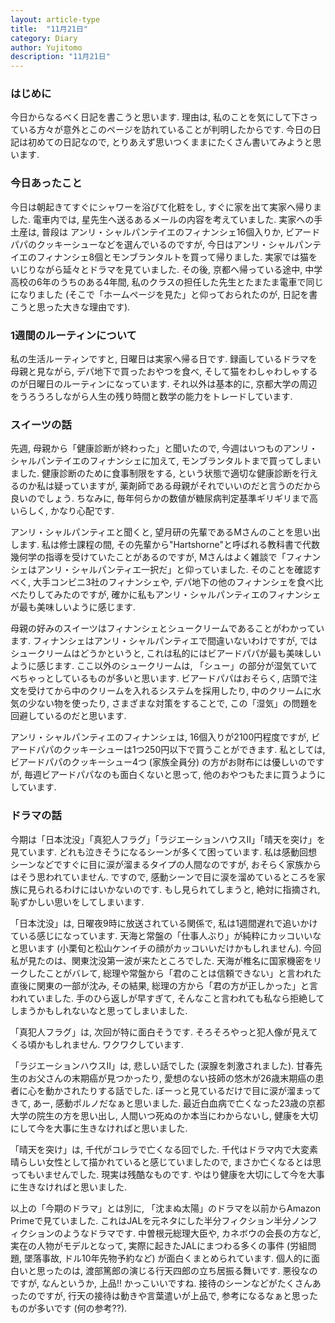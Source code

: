 ```yaml
---
layout: article-type
title:  "11月21日"
category: Diary
author: Yujitomo
description: "11月21日"
---
```


### はじめに

今日からなるべく日記を書こうと思います. 理由は, 私のことを気にして下さっている方々が意外とこのページを訪れていることが判明したからです. 今日の日記は初めての日記なので, とりあえず思いつくままにたくさん書いてみようと思います.



### 今日あったこと

今日は朝起きてすぐにシャワーを浴びて化粧をし, すぐに家を出て実家へ帰りました. 電車内では, 星先生へ送るあるメールの内容を考えていました. 実家への手土産は, 普段は アンリ・シャルパンテイエのフィナンシェ16個入りか, ビアードパパのクッキーシューなどを選んでいるのですが, 今日はアンリ・シャルパンテイエのフィナンシェ8個とモンブランタルトを買って帰りました. 実家では猫をいじりながら延々とドラマを見ていました. その後, 京都へ帰っている途中, 中学高校の6年のうちのある4年間, 私のクラスの担任した先生とたまたま電車で同じになりました (そこで「ホームページを見た」と仰っておられたのが, 日記を書こうと思った大きな理由です).



### 1週間のルーティンについて

私の生活ルーティンですと, 日曜日は実家へ帰る日です. 録画しているドラマを母親と見ながら, デパ地下で買ったおやつを食べ, そして猫をわしゃわしゃするのが日曜日のルーティンになっています. それ以外は基本的に, 京都大学の周辺をうろうろしながら人生の残り時間と数学の能力をトレードしています.



### スイーツの話

先週, 母親から「健康診断が終わった」と聞いたので, 今週はいつものアンリ・シャルパンテイエのフィナンシェに加えて, モンブランタルトまで買ってしまいました. 健康診断のために食事制限をする, という状態で適切な健康診断を行えるのか私は疑っていますが, 薬剤師である母親がそれでいいのだと言うのだから良いのでしょう. ちなみに, 毎年何らかの数値が糖尿病判定基準ギリギリまで高いらしく, かなり心配です.

アンリ・シャルパンティエと聞くと, 望月研の先輩であるMさんのことを思い出します. 私は修士課程の間, その先輩から"Hartshorne"と呼ばれる教科書で代数幾何学の指導を受けていたことがあるのですが, Mさんはよく雑談で「フィナンシェはアンリ・シャルパンティエ一択だ」と仰っていました. そのことを確認すべく, 大手コンビニ3社のフィナンシェや, デパ地下の他のフィナンシェを食べ比べたりしてみたのですが, 確かに私もアンリ・シャルパンティエのフィナンシェが最も美味しいように感じます.

母親の好みのスイーツはフィナンシェとシュークリームであることがわかっています. フィナンシェはアンリ・シャルパンティエで間違いないわけですが, ではシュークリームはどうかというと, これは私的にはビアードパパが最も美味しいように感じます. ここ以外のシュークリームは, 「シュー」の部分が湿気ていてべちゃっとしているものが多いと思います. ビアードパパはおそらく, 店頭で注文を受けてから中のクリームを入れるシステムを採用したり, 中のクリームに水気の少ない物を使ったり, さまざまな対策をすることで, この「湿気」の問題を回避しているのだと思います.

アンリ・シャルパンティエのフィナンシェは, 16個入りが2100円程度ですが, ビアードパパのクッキーシューは1つ250円以下で買うことができます. 私としては, ビアードパパのクッキーシュー4つ (家族全員分) の方がお財布には優しいのですが, 毎週ビアードパパなのも面白くないと思って, 他のおやつもたまに買うようにしています.



### ドラマの話

今期は「日本沈没」「真犯人フラグ」「ラジエーションハウスII」「晴天を突け」を見ています. どれも泣きそうになるシーンが多くて困っています. 私は感動回想シーンなどですぐに目に涙が溜まるタイプの人間なのですが, おそらく家族からはそう思われていません. ですので, 感動シーンで目に涙を溜めているところを家族に見られるわけにはいかないのです. もし見られてしまうと, 絶対に指摘され, 恥ずかしい思いをしてしまいます.

「日本沈没」は, 日曜夜9時に放送されている関係で, 私は1週間遅れで追いかけている感じになっています. 天海と常盤の「仕事人ぶり」が純粋にカッコいいなと思います (小栗旬と松山ケンイチの顔がカッコいいだけかもしれません). 今回私が見たのは、関東沈没第一波が来たところでした. 天海が椎名に国家機密をリークしたことがバレて, 総理や常盤から「君のことは信頼できない」と言われた直後に関東の一部が沈み, その結果, 総理の方から「君の方が正しかった」と言われていました. 手のひら返しが早すぎて, そんなこと言われても私なら拒絶してしまうかもしれないなと思ってしまいました.

「真犯人フラグ」は, 次回が特に面白そうです. そろそろやっと犯人像が見えてくる頃かもしれません. ワクワクしています.

「ラジエーションハウスII」は, 悲しい話でした (涙腺を刺激されました). 甘春先生のお父さんの末期癌が見つかったり, 愛想のない技師の悠木が26歳末期癌の患者に心を動かされたりする話でした. ぼーっと見ているだけで目に涙が溜まってきて, あー, 感動ポルノだなぁと思いました. 最近白血病で亡くなった23歳の京都大学の院生の方を思い出し, 人間いつ死ぬのか本当にわからないし, 健康を大切にして今を大事に生きなければと思いました.

「晴天を突け」は, 千代がコレラで亡くなる回でした. 千代はドラマ内で大変素晴らしい女性として描かれていると感じていましたので, まさか亡くなるとは思ってもいませんでした. 現実は残酷なものです. やはり健康を大切にして今を大事に生きなければと思いました.

以上の「今期のドラマ」とは別に, 「沈まぬ太陽」のドラマを以前からAmazon Primeで見ていました. これはJALを元ネタにした半分フィクション半分ノンフィクションのようなドラマです. 中曽根元総理大臣や, カネボウの会長の方など, 実在の人物がモデルとなって, 実際に起きたJALにまつわる多くの事件 (労組問題, 墜落事故, ドル10年先物予約など) が面白くまとめられています. 個人的に面白いと思ったのは, 渡部篤郎の演じる行天四郎の立ち居振る舞いです. 悪役なのですが, なんというか, 上品!! かっこいいですね. 接待のシーンなどがたくさんあったのですが, 行天の接待は動きや言葉遣いが上品で, 参考になるなぁと思ったものが多いです (何の参考??).
